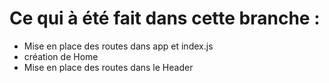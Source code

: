 # Ce qui à été fait dans cette branche :

+ Mise en place des routes dans app et index.js
+ création de Home
+ Mise en place des routes dans le Header
